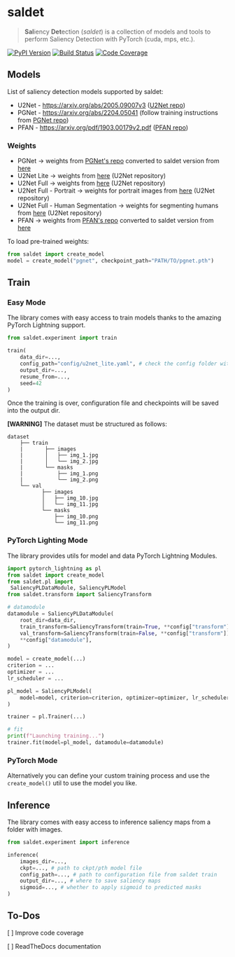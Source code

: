 # saldet
> **Sal**iency **Det**ection (*saldet*) is a collection of models and tools to perform Saliency Detection with PyTorch (cuda, mps, etc.).

[![PyPI Version](https://img.shields.io/pypi/v/saldet)](https://pypi.org/project/saldet/)
[![Build Status](https://github.com/riccardomusmeci/saldet/actions/workflows/build.yaml/badge.svg)](https://github.com/riccardomusmeci/saldet/actions/workflows/build.yaml)
[![Code Coverage](https://codecov.io/gh/riccardomusmeci/saldet/branch/main/graph/badge.svg)](https://codecov.io/gh/riccardomusmeci/saldet/)
<!-- [![Documentation Status](https://readthedocs.org/projects/saldet/badge/?version=latest)](https://saldet.readthedocs.io/en/latest/?badge=latest) -->


## **Models**
List of saliency detection models supported by saldet:
* U2Net - https://arxiv.org/abs/2005.09007v3 ([U2Net repo](https://github.com/xuebinqin/U-2-Net))
* PGNet - https://arxiv.org/abs/2204.05041 (follow training instructions from [PGNet repo](https://github.com/iCVTEAM/PGNet))
* PFAN - https://arxiv.org/pdf/1903.00179v2.pdf ([PFAN repo](https://github.com/sairajk/PyTorch-Pyramid-Feature-Attention-Network-for-Saliency-Detection))

### **Weights**
* PGNet -> weights from [PGNet's repo](https://github.com/iCVTEAM/PGNet) converted to saldet version from [here](https://drive.google.com/file/d/1gr0lWZoCIucrV5-Z_QV23tUNd8826EjN/view?usp=share_link)
* U2Net Lite -> weights from [here](https://drive.google.com/file/d/1rbSTGKAE-MTxBYHd-51l2hMOQPT_7EPy/view?usp=sharing) (U2Net repository)
* U2Net Full -> weights from [here](https://drive.google.com/file/d/1ao1ovG1Qtx4b7EoskHXmi2E9rp5CHLcZ/view?usp=sharing) (U2Net repository)
* U2Net Full - Portrait -> weights for portrait images from [here](https://drive.google.com/file/d/1IG3HdpcRiDoWNookbncQjeaPN28t90yW/view) (U2Net repository)
* U2Net Full - Human Segmentation -> weights for segmenting humans from [here](https://drive.google.com/file/d/1-Yg0cxgrNhHP-016FPdp902BR-kSsA4P/view) (U2Net repository)
* PFAN -> weights from [PFAN's repo](https://github.com/sairajk/PyTorch-Pyramid-Feature-Attention-Network-for-Saliency-Detection) converted to saldet version from [here](https://drive.google.com/file/d/1z6KdZh6arQOE6R30_AxNLvCOLe00dnez/view?usp=share_link)


To load pre-trained weights:
```python
from saldet import create_model
model = create_model("pgnet", checkpoint_path="PATH/TO/pgnet.pth")
```

## **Train**

### **Easy Mode**
The library comes with easy access to train models thanks to the amazing PyTorch Lightning support. 

```python
from saldet.experiment import train

train(
    data_dir=...,
    config_path="config/u2net_lite.yaml", # check the config folder with some configurations
    output_dir=...,
    resume_from=...,
    seed=42
)
```

Once the training is over, configuration file and checkpoints will be saved into the output dir.

**[WARNING]** The dataset must be structured as follows:
```
dataset
    ├── train                    
    |       ├── images          
    |       │   ├── img_1.jpg
    |       │   └── img_2.jpg                
    |       └── masks
    |           ├── img_1.png
    |           └── img_2.png   
    └── val
           ├── images          
           │   ├── img_10.jpg
           │   └── img_11.jpg                
           └── masks
               ├── img_10.png
               └── img_11.png   
```

### **PyTorch Lighting Mode**
The library provides utils for model and data PyTorch Lightning Modules.
```python
import pytorch_lightning as pl
from saldet import create_model
from saldet.pl import
 SaliencyPLDataModule, SaliencyPLModel
from saldet.transform import SaliencyTransform

# datamodule
datamodule = SaliencyPLDataModule(
    root_dir=data_dir,
    train_transform=SaliencyTransform(train=True, **config["transform"]),
    val_transform=SaliencyTransform(train=False, **config["transform"]),
    **config["datamodule"],
)

model = create_model(...)
criterion = ...
optimizer = ...
lr_scheduler = ...

pl_model = SaliencyPLModel(
    model=model, criterion=criterion, optimizer=optimizer, lr_scheduler=lr_scheduler
)

trainer = pl.Trainer(...)

# fit
print(f"Launching training...")
trainer.fit(model=pl_model, datamodule=datamodule)
```

### **PyTorch Mode**
Alternatively you can define your custom training process and use the ```create_model()``` util to use the model you like.


## **Inference**
The library comes with easy access to inference saliency maps from a folder with images.
```python
from saldet.experiment import inference

inference(
    images_dir=...,
    ckpt=..., # path to ckpt/pth model file
    config_path=..., # path to configuration file from saldet train
    output_dir=..., # where to save saliency maps
    sigmoid=..., # whether to apply sigmoid to predicted masks
)
```

## **To-Dos**

[ ] Improve code coverage

[ ] ReadTheDocs documentation
